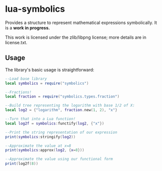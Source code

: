 # lua-symbolics
Provides a structure to represent mathematical expressions symbolically. It is a **work in progress.**

This work is licensed under the zlib/libpng license; more details are in license.txt.

## Usage
The library's basic usage is straightforward:
```lua
--Load base library
local symbolics = require("symbolics")

--Fractions!
local fraction = require("symbolics.types.fraction")

--Build tree representing the logarithm with base 1/2 of X:
local log2 = {"logarithm", fraction.new(1, 2), "x"}

--Turn that into a Lua function!
local log2f = symbolics:functify(log2, {"x"})

--Print the string representation of our expression
print(symbolics:stringify(log2))

--Approximate the value at x=8
print(symbolics:approx(log2, {x=8}))

--Approximate the value using our functional form
print(log2f(8))
```